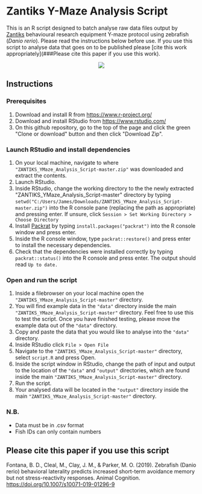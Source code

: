 # Zantiks Y-Maze Analysis Script
This is an R script designed to batch analyse raw data files output by [Zantiks](https://zantiks.com/) behavioural research equipment Y-maze protocol using zebrafish (*Danio rerio*). Please read the instructions below before use. If you use this script to analyse data that goes on to be published please [cite this work appropriately](###Please cite this paper if you use this work).

<p align="center">
<img src="https://github.com/thejamesclay/ZANTIKS_YMaze_Analysis_Script/blob/master/Y_zones.png">
</p>

## Instructions

### Prerequisites

1. Download and install R from  https://www.r-project.org/ 
2. Download and install RStudio from https://www.rstudio.com/
3. On this github repository, go to the top of the page and click the green "Clone or download" button and then click "Download Zip".

### Launch RStudio and install dependencies

1. On your local machine, navigate to where `"ZANTIKS_YMaze_Analysis_Script-master.zip"` was downloaded and extract the contents.
2. Launch RStudio.
3. Inside RStudio, change the working directory to the the newly extracted "ZANTIKS_YMaze_Analysis_Script-master" directory by typing `setwd("C:/Users/James/Downloads/ZANTIKS_YMaze_Analysis_Script-master.zip")` into the R console pane (replacing the path as appropriate) and pressing enter. If unsure, click `Session > Set Working Directory > Choose Directory`
4. Install [Packrat](https://rstudio.github.io/packrat/) by typing `install.packages("packrat")` into the R console window and press enter.
5. Inside the R console window, type `packrat::restore()` and press enter to install the necessary dependencies.
6. Check that the dependencies were installed correctly by typing `packrat::status()` into the R console and press enter. The output should read `Up to date.`

### Open and run the script

1. Inside a filebrowser on your local machine open the `"ZANTIKS_YMaze_Analysis_Script-master"` directory.
2. You will find example data in the `"data"` directory inside the main `"ZANTIKS_YMaze_Analysis_Script-master"` directory. Feel free to use this to test the script. Once you have finished testing, please move the example data out of the `"data"` directory.
3. Copy and paste the data that you would like to analyse into the `"data"` directory.
4. Inside RStudio click `File > Open File`
5. Navigate to the `"ZANTIKS_YMaze_Analysis_Script-master"` directory, select `script.R` and press Open.
6. Inside the script window in RStudio, change the path of input and output to the location of the `"data"` and `"output"` directories, which are found inside the main `"ZANTIKS_YMaze_Analysis_Script-master"` directory.
7. Run the script.
8. Your analysed data will be located in the `"output"` directory inside the main `"ZANTIKS_YMaze_Analysis_Script-master"` directory.

### N.B.

* Data must be in .csv format
* Fish IDs can only contain numbers

## Please cite this paper if you use this script
Fontana, B. D., Cleal, M., Clay, J. M., & Parker, M. O. (2019). Zebrafish (Danio rerio) behavioral laterality predicts increased short-term avoidance memory but not stress-reactivity responses. Animal Cognition. https://doi.org/10.1007/s10071-019-01296-9

